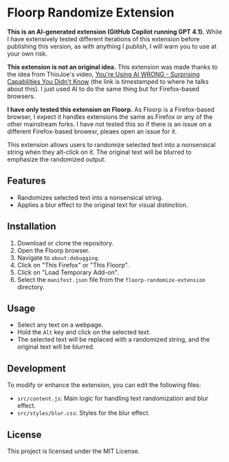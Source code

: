 # Floorp Randomize Extension

**This is an AI-generated extension (GitHub Copilot running GPT 4.1).** While I have extensively tested different iterations of this extension before publishing this version, as with anything I publish, I will warn you to use at your own risk.

**This extension is not an original idea.** This extension was made thanks to the idea from ThioJoe's video, [You're Using AI WRONG - Surprising Capabilities You Didn't Know](https://youtu.be/YDiVl9q08DY?si=zITYwjjLCEPlJPjw&t=128) (the link is timestamped to where he talks about this). I just used AI to do the same thing but for Firefox-based browsers.

**I have only tested this extension on Floorp.** As Floorp is a Firefox-based browser, I expect it handles extensions the same as Firefox or any of the other mainstream forks. I have not tested this so if there is an issue on a different Firefox-based browesr, pleaes open an issue for it.

This extension allows users to randomize selected text into a nonsensical string when they alt-click on it. The original text will be blurred to emphasize the randomized output.

## Features

- Randomizes selected text into a nonsensical string.
- Applies a blur effect to the original text for visual distinction.

## Installation

1. Download or clone the repository.
2. Open the Floorp browser.
3. Navigate to `about:debugging`.
4. Click on "This Firefox" or "This Floorp".
5. Click on "Load Temporary Add-on".
6. Select the `manifest.json` file from the `floorp-randomize-extension` directory.

## Usage

- Select any text on a webpage.
- Hold the `Alt` key and click on the selected text.
- The selected text will be replaced with a randomized string, and the original text will be blurred.

## Development

To modify or enhance the extension, you can edit the following files:

- `src/content.js`: Main logic for handling text randomization and blur effect.
- `src/styles/blur.css`: Styles for the blur effect.

## License

This project is licensed under the MIT License.
